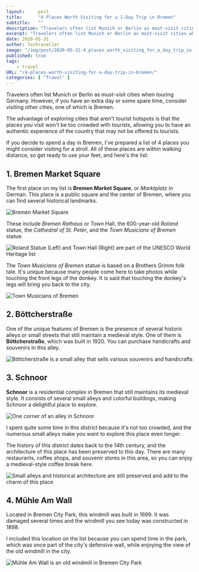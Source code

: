 ```yaml
---
layout:     post
title:      "4 Places Worth Visiting for a 1-Day Trip in Bremen"
subtitle:   ""
description: "Travelers often list Munich or Berlin as must-visit cities when touring Germany. However, if you have an extra day or some spare time, consider visiting other cities, one of which is Bremen."
excerpt: "Travelers often list Munich or Berlin as must-visit cities when touring Germany. However, if you have an extra day or some spare time, consider visiting other cities, one of which is Bremen."
date: 2020-05-31
author: Techraveller
image: "/img/post/2020-05-31-4_places_worth_visiting_for_a_day_trip_in_bremen/bremen1.jpg"
published: true 
tags:
    - travel 
URL: "/4-places-worth-visiting-for-a-day-trip-in-bremen/"
categories: [ "Travel" ]    
---
```

Travelers often list Munich or Berlin as must-visit cities when touring Germany. However, if you have an extra day or some spare time, consider visiting other cities, one of which is Bremen.

The advantage of exploring cities that aren't tourist hotspots is that the places you visit won't be too crowded with tourists, allowing you to have an authentic experience of the country that may not be offered to tourists.

If you decide to spend a day in Bremen, I've prepared a list of 4 places you might consider visiting for a stroll. All of these places are within walking distance, so get ready to use your feet, and here's the list:

## 1. Bremen Market Square

The first place on my list is **Bremen Market Square**, or *Marktplatz* in German. This place is a public square and the center of Bremen, where you can find several historical landmarks.

![Bremen Market Square](/img/post/2020-05-31-4_places_worth_visiting_for_a_day_trip_in_bremen/bremen2.jpg)

These include *Bremen Rathaus* or Town Hall, the 600-year-old *Roland* statue, the *Cathedral of St. Peter*, and the *Town Musicians of Bremen* statue.

![Roland Statue (Left) and Town Hall (Right) are part of the UNESCO World Heritage list](/img/post/2020-05-31-4_places_worth_visiting_for_a_day_trip_in_bremen/bremen3.jpg)

The *Town Musicians of Bremen* statue is based on a Brothers Grimm folk tale. It's unique because many people come here to take photos while touching the front legs of the donkey. It is said that touching the donkey's legs will bring you back to the city.

![Town Musicians of Bremen](/img/post/2020-05-31-4_places_worth_visiting_for_a_day_trip_in_bremen/bremen4.jpg)

## 2. Böttcherstraße

One of the unique features of Bremen is the presence of several historic alleys or small streets that still maintain a medieval style. One of them is **Böttcherstraße**, which was built in 1920. You can purchase handicrafts and souvenirs in this alley.

![Böttcherstraße is a small alley that sells various souvenirs and handicrafts](/img/post/2020-05-31-4_places_worth_visiting_for_a_day_trip_in_bremen/bremen5.jpg)

## 3. Schnoor

**Schnoor** is a residential complex in Bremen that still maintains its medieval style. It consists of several small alleys and colorful buildings, making Schnoor a delightful place to explore.

![One corner of an alley in Schnoor](/img/post/2020-05-31-4_places_worth_visiting_for_a_day_trip_in_bremen/bremen6.jpg)

I spent quite some time in this district because it's not too crowded, and the numerous small alleys make you want to explore this place even longer.

The history of this district dates back to the 14th century, and the architecture of this place has been preserved to this day. There are many restaurants, coffee shops, and souvenir stores in this area, so you can enjoy a medieval-style coffee break here.

![Small alleys and historical architecture are still preserved and add to the charm of this place](/img/post/2020-05-31-4_places_worth_visiting_for_a_day_trip_in_bremen/bremen7.jpg)

## 4. Mühle Am Wall

Located in Bremen City Park, this windmill was built in 1699. It was damaged several times and the windmill you see today was constructed in 1898.

I included this location on the list because you can spend time in the park, which was once part of the city's defensive wall, while enjoying the view of the old windmill in the city.

![Mühle Am Wall is an old windmill in Bremen City Park](/img/post/2020-05-31-4_places_worth_visiting_for_a_day_trip_in_bremen/bremen8.jpg)


